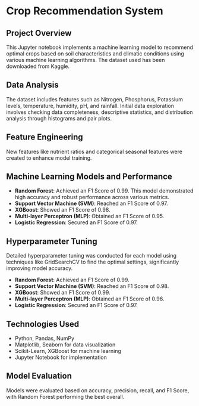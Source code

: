 # Crop Recommendation System

## Project Overview
This Jupyter notebook implements a machine learning model to recommend optimal crops based on soil characteristics and climatic conditions using various machine learning algorithms. The dataset used has been downloaded from Kaggle.

## Data Analysis
The dataset includes features such as Nitrogen, Phosphorus, Potassium levels, temperature, humidity, pH, and rainfall. Initial data exploration involves checking data completeness, descriptive statistics, and distribution analysis through histograms and pair plots.

## Feature Engineering
New features like nutrient ratios and categorical seasonal features were created to enhance model training.

## Machine Learning Models and Performance
- **Random Forest**: Achieved an F1 Score of 0.99. This model demonstrated high accuracy and robust performance across various metrics.
- **Support Vector Machine (SVM)**: Reached an F1 Score of 0.97.
- **XGBoost**: Showed an F1 Score of 0.98.
- **Multi-layer Perceptron (MLP)**: Obtained an F1 Score of 0.95.
- **Logistic Regression**: Secured an F1 Score of 0.97.

## Hyperparameter Tuning
Detailed hyperparameter tuning was conducted for each model using techniques like GridSearchCV to find the optimal settings, significantly improving model accuracy.

- **Random Forest**: Achieved an F1 Score of 0.99.
- **Support Vector Machine (SVM)**: Reached an F1 Score of 0.98.
- **XGBoost**: Showed an F1 Score of 0.99.
- **Multi-layer Perceptron (MLP)**: Obtained an F1 Score of 0.96.
- **Logistic Regression**: Secured an F1 Score of 0.97.

## Technologies Used
- Python, Pandas, NumPy
- Matplotlib, Seaborn for data visualization
- Scikit-Learn, XGBoost for machine learning
- Jupyter Notebook for implementation

## Model Evaluation
Models were evaluated based on accuracy, precision, recall, and F1 Score, with Random Forest performing the best overall.
